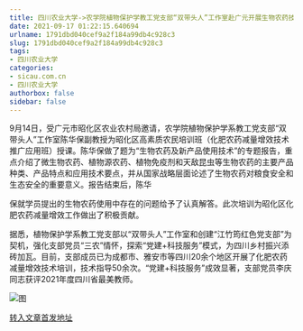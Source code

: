 ```yaml
---
title: 四川农业大学->农学院植物保护学教工党支部“双带头人”工作室赴广元开展生物农药技术培训 | sicau.com.cn
date: 2021-09-17 01:22:15.640694
urlname: 1791dbd040cef9a2f184a99db4c928c3
slug: 1791dbd040cef9a2f184a99db4c928c3
tags: 
- 四川农业大学
categories:
- sicau.com.cn
- 四川农业大学
authorbox: false
sidebar: false
---
```

9月14日，受广元市昭化区农业农村局邀请，农学院植物保护学系教工党支部“双带头人”工作室陈华保副教授为昭化区高素质农民培训班（化肥农药减量增效技术推广应用班）授课。陈华保做了题为“生物农药及新产品使用技术”的专题报告，重点介绍了微生物农药、植物源农药、植物免疫剂和天敌昆虫等生物农药的主要产品种类、产品特点和应用技术要点，并从国家战略层面论述了生物农药对粮食安全和生态安全的重要意义。报告结束后，陈华
<!--more-->
保就学员提出的生物农药使用中存在的问题给予了认真解答。此次培训为昭化区化肥农药减量增效工作做出了积极贡献。  

据悉，植物保护学系教工党支部以“双带头人”工作室和创建“江竹筠红色党支部”为契机，强化支部党员“三农”情怀，探索“党建+科技服务”模式，为四川乡村振兴添砖加瓦。目前，支部成员已为成都市、雅安市等四川20余个地区开展了化肥农药减量增效技术培训，技术指导50余次。“党建+科技服务”成效显著，支部党员李庆同志获评2021年度四川省最美教师。

![图](https://news.sicau.edu.cn/__local/3/47/8D/F448160BD6F5360C4B9D4B0B9AD_07FCE0F1_26FC8.png)

[转入文章首发地址](https://news.sicau.edu.cn/info/1078/64425.htm)